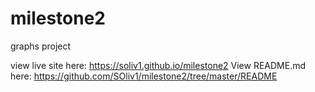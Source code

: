 # milestone2
graphs project


view live site here: https://soliv1.github.io/milestone2
View README.md here: https://github.com/SOliv1/milestone2/tree/master/README
